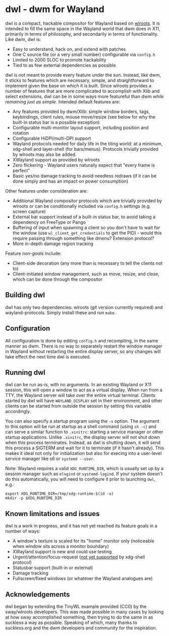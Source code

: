 # dwl - dwm for Wayland

dwl is a compact, hackable compositor for Wayland based on [wlroots](https://github.com/swaywm/wlroots).  It is intended to fill the same space in the Wayland world that dwm does in X11, primarily in terms of philosophy, and secondarily in terms of functionality.  Like dwm, dwl is:

- Easy to understand, hack on, and extend with patches
- One C source file (or a very small number) configurable via `config.h`
- Limited to 2000 SLOC to promote hackability
- Tied to as few external dependencies as possible


dwl is not meant to provide every feature under the sun.  Instead, like dwm, it sticks to features which are necessary, simple, and straightforward to implement given the base on which it is built.  Since wlroots provides a number of features that are more complicated to accomplish with Xlib and select extensions, dwl can be in some ways more featureful than dwm *while remaining just as simple.*  Intended default features are:

- Any features provided by dwm/Xlib: simple window borders, tags, keybindings, client rules, mouse move/resize (see below for why the built-in status bar is a possible exception)
- Configurable multi-monitor layout support, including position and rotation
- Configurable HiDPI/multi-DPI support
- Wayland protocols needed for daily life in the tiling world: at a minimum, xdg-shell and layer-shell (for bars/menus).  Protocols trivially provided by wlroots may also be added.
- XWayland support as provided by wlroots
- Zero flickering - Wayland users naturally expect that "every frame is perfect"
- Basic yes/no damage tracking to avoid needless redraws (if it can be done simply and has an impact on power consumption)


Other features under consideration are:

- Additional Wayland compositor protocols which are trivially provided by wlroots or can be conditionally included via `config.h` settings (e.g. screen capture)
- External bar support instead of a built-in status bar, to avoid taking a dependency on FreeType or Pango
- Buffering of input when spawning a client so you don't have to wait for the window (use `wl_client_get_credentials` to get the PID) - would this require passing through something like dmenu?  Extension protocol?
- More in-depth damage region tracking


Feature *non-goals* include:

- Client-side decoration (any more than is necessary to tell the clients not to)
- Client-initiated window management, such as move, resize, and close, which can be done through the compositor


## Building dwl

dwl has only two dependencies: wlroots (git version currently required) and wayland-protocols.  Simply install these and run `make`.


## Configuration

All configuration is done by editing `config.h` and recompiling, in the same manner as dwm.  There is no way to separately restart the window manager in Wayland without restarting the entire display server, so any changes will take effect the next time dwl is executed.


## Running dwl

dwl can be run as-is, with no arguments. In an existing Wayland or X11 session, this will open a window to act as a virtual display.  When run from a TTY, the Wayland server will take over the entire virtual terminal.  Clients started by dwl will have `WAYLAND_DISPLAY` set in their environment, and other clients can be started from outside the session by setting this variable accordingly.

You can also specify a startup program using the `-s` option.  The argument to this option will be run at startup as a shell command (using `sh -c`) and can serve a similar function to `.xinitrc`: starting a service manager or other startup applications.  Unlike `.xinitrc`, the display server will not shut down when this process terminates.  Instead, as dwl is shutting down, it will send this process a SIGTERM and wait for it to terminate (if it hasn't already).  This makes it ideal not only for initialization but also for execing into a user-level service manager like s6 or `systemd --user`.

Note: Wayland requires a valid `XDG_RUNTIME_DIR`, which is usually set up by a session manager such as `elogind` or `systemd-logind`.  If your system doesn't do this automatically, you will need to configure it prior to launching `dwl`, e.g.:

    export XDG_RUNTIME_DIR=/tmp/xdg-runtime-$(id -u)
    mkdir -p $XDG_RUNTIME_DIR


## Known limitations and issues

dwl is a work in progress, and it has not yet reached its feature goals in a number of ways:

- A window's texture is scaled for its "home" monitor only (noticeable when window sits across a monitor boundary)
- XWayland support is new and could use testing
- Urgent/attention/focus-request ([not yet supported](https://gitlab.freedesktop.org/wayland/wayland-protocols/-/merge_requests/9) by xdg-shell protocol)
- Statusbar support (built-in or external)
- Damage tracking
- Fullscreen/fixed windows (or whatever the Wayland analogues are)


## Acknowledgements

dwl began by extending the TinyWL example provided (CC0) by the sway/wlroots developers.  This was made possible in many cases by looking at how sway accomplished something, then trying to do the same in as suckless a way as possible.  Speaking of which, many thanks to suckless.org and the dwm developers and community for the inspiration.
